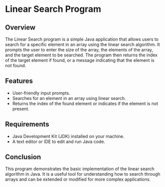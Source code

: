 # Linear Search Program

## Overview
The Linear Search program is a simple Java application that allows users to search for a specific element in an array using the linear search algorithm. It prompts the user to enter the size of the array, the elements of the array, and the target element to be searched. The program then returns the index of the target element if found, or a message indicating that the element is not found.

## Features
- User-friendly input prompts.
- Searches for an element in an array using linear search.
- Returns the index of the found element or indicates if the element is not present.

## Requirements
- Java Development Kit (JDK) installed on your machine.
- A text editor or IDE to edit and run Java code.

## Conclusion
This program demonstrates the basic implementation of the linear search algorithm in Java. It is a useful tool for understanding how to search through arrays and can be extended or modified for more complex applications.
